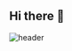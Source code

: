 ## Hi there 👋

![header](https://capsule-render.vercel.app/api?type=venom&section=header&height=300&text=Hello&fontAlignX=50&fontAlignY=45&color=auto&fontSize=100&fontColor=d6ace6&desc=It's%20PYeonju%20GitHub)
